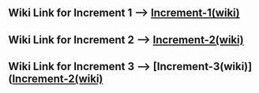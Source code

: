 ## Wiki Link for Increment 1 --> [Increment-1(wiki)](https://github.com/PallayVenkatesh/ASE_Project/wiki/INCREMENT-1)
## Wiki Link for Increment 2 --> [Increment-2(wiki)](https://github.com/PallayVenkatesh/ASE_Project/wiki/INCREMENT-2(FAVORITE-LOCATION-MANAGER-and-Current-Location-Updation))
## Wiki Link for Increment 3 --> [Increment-3(wiki)]([Increment-2(wiki)](https://github.com/PallayVenkatesh/ASE_Project/wiki/INCREMENT-2(FAVORITE-LOCATION-MANAGER-and-Current-Location-Updation))
